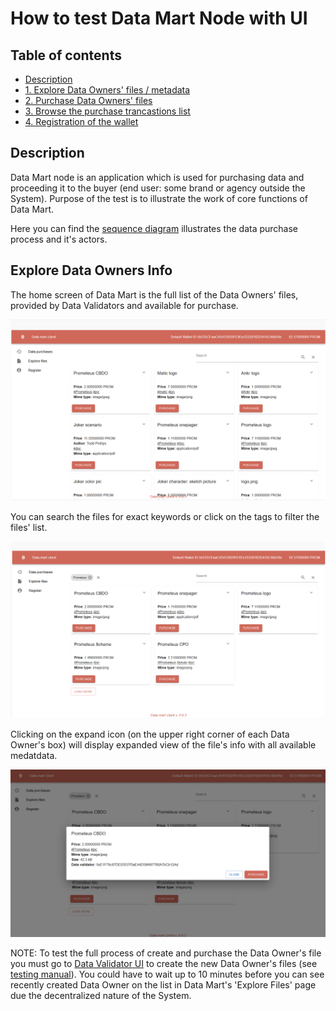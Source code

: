 # How to test Data Mart Node with UI

## Table of contents

- [Description](#description)
- [1. Explore Data Owners' files / metadata](#explore-data-owners-info)
- [2. Purchase Data Owners' files](#data-owners-info-purchase)
- [3. Browse the purchase trancastions list](#how-to-prolomg-the-storage-term)
- [4. Registration of the wallet](#wallet-registration)


## Description

Data Mart node is an application which is used for purchasing data and proceeding it to the buyer (end user: some brand or agency outside the System). Purpose of the test is to illustrate the work of core functions of Data Mart.

Here you can find the [sequence diagram](https://github.com/Prometeus-Network/prometeus/wiki/Data-Purchase-Diagram) illustrates the data purchase process and it's actors.


## Explore Data Owners Info

The home screen of Data Mart is the full list of the Data Owners' files, provided by Data Validators and available for purchase. 

<img src="https://github.com/Prometeus-Network/prometeus/blob/master/docs/explore1.png" alt="Data owners browsing">

You can search the files for exact keywords or click on the tags to filter the files' list.

<img src="https://github.com/Prometeus-Network/prometeus/blob/master/docs/explore1a.png" alt="Data owners tags">

Clicking on the expand icon (on the upper right corner of each Data Owner's box) will display expanded view of the file's info with all available medatdata.

<img src="https://github.com/Prometeus-Network/prometeus/blob/master/docs/purchase1.png" alt="Data owners expanded">


NOTE: To test the full process of create and purchase the Data Owner's file you must go to [Data Validator UI](http://178.128.240.29/data-sales) to create the new Data Owner's files (see [testing manual](https://github.com/Prometeus-Network/data-validator-node/blob/master/test.md)). You could have to wait up to 10 minutes before you can see recently created Data Owner on the list in Data Mart's 'Explore Files' page due the decentralized nature of the System.



